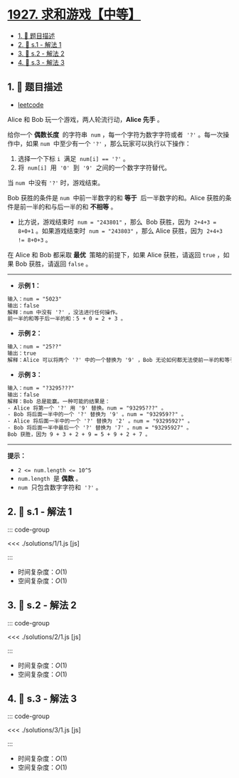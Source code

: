 # [1927. 求和游戏【中等】](https://github.com/tnotesjs/TNotes.leetcode/tree/main/notes/1927.%20%E6%B1%82%E5%92%8C%E6%B8%B8%E6%88%8F%E3%80%90%E4%B8%AD%E7%AD%89%E3%80%91)

<!-- region:toc -->

- [1. 📝 题目描述](#1--题目描述)
- [2. 🎯 s.1 - 解法 1](#2--s1---解法-1)
- [3. 🎯 s.2 - 解法 2](#3--s2---解法-2)
- [4. 🎯 s.3 - 解法 3](#4--s3---解法-3)

<!-- endregion:toc -->

## 1. 📝 题目描述

- [leetcode](https://leetcode.cn/problems/sum-game/)

Alice 和 Bob 玩一个游戏，两人轮流行动，**Alice 先手** 。

给你一个 **偶数长度**  的字符串  `num` ，每一个字符为数字字符或者  `'?'` 。每一次操作中，如果 `num`  中至少有一个 `'?'` ，那么玩家可以执行以下操作：

1. 选择一个下标 `i`  满足  `num[i] == '?'` 。
2. 将  `num[i]`  用  `'0'`  到  `'9'`  之间的一个数字字符替代。

当 `num`  中没有 `'?'` 时，游戏结束。

Bob 获胜的条件是 `num`  中前一半数字的和 **等于**  后一半数字的和。Alice 获胜的条件是前一半的和与后一半的和 **不相等** 。

- 比方说，游戏结束时  `num = "243801"` ，那么  Bob 获胜，因为  `2+4+3 = 8+0+1` 。如果游戏结束时  `num = "243803"` ，那么 Alice 获胜，因为  `2+4+3 != 8+0+3` 。

在 Alice 和 Bob 都采取 **最优**  策略的前提下，如果 Alice 获胜，请返回 `true` ，如果 Bob 获胜，请返回 `false` 。

---

- **示例 1：**

```txt
输入：num = "5023"
输出：false
解释：num 中没有 '?' ，没法进行任何操作。
前一半的和等于后一半的和：5 + 0 = 2 + 3 。
```

- **示例 2：**

```txt
输入：num = "25??"
输出：true
解释：Alice 可以将两个 '?' 中的一个替换为 '9' ，Bob 无论如何都无法使前一半的和等于后一半的和。
```

- **示例 3：**

```txt
输入：num = "?3295???"
输出：false
解释：Bob 总是能赢。一种可能的结果是：
- Alice 将第一个 '?' 用 '9' 替换。num = "93295???" 。
- Bob 将后面一半中的一个 '?' 替换为 '9' 。num = "932959??" 。
- Alice 将后面一半中的一个 '?' 替换为 '2' 。num = "9329592?" 。
- Bob 将后面一半中最后一个 '?' 替换为 '7' 。num = "93295927" 。
Bob 获胜，因为 9 + 3 + 2 + 9 = 5 + 9 + 2 + 7 。
```

---

**提示：**

- `2 <= num.length <= 10^5`
- `num.length`  是 **偶数** 。
- `num`  只包含数字字符和  `'?'` 。

## 2. 🎯 s.1 - 解法 1

::: code-group

<<< ./solutions/1/1.js [js]

:::

- 时间复杂度：$O(1)$
- 空间复杂度：$O(1)$

## 3. 🎯 s.2 - 解法 2

::: code-group

<<< ./solutions/2/1.js [js]

:::

- 时间复杂度：$O(1)$
- 空间复杂度：$O(1)$

## 4. 🎯 s.3 - 解法 3

::: code-group

<<< ./solutions/3/1.js [js]

:::

- 时间复杂度：$O(1)$
- 空间复杂度：$O(1)$
